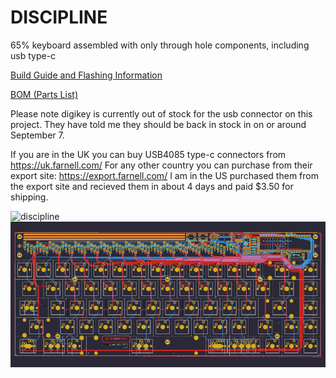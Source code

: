 # DISCIPLINE
 65% keyboard assembled with only through hole components, including usb type-c

[Build Guide and Flashing Information](./doc)

[BOM (Parts List)](https://octopart.com/bom-tool/W4rybyut)

Please note digikey is currently out of stock for the usb connector on this project. They have told me they should be back in stock in on or around September 7.

If you are in the UK you can buy USB4085 type-c connectors from https://uk.farnell.com/
For any other country you can purchase from their export site: https://export.farnell.com/
I am in the US purchased them from the export site and recieved them in about 4 days and paid $3.50 for shipping.

![discipline](./doc/images/discipline.jpeg)
![discipline-kicad](./doc/images/discipline-kicad.jpg)